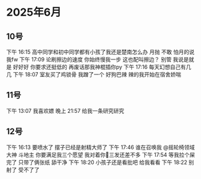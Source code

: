 # 2025年6月

<script setup lang="ts">
import { QTagColors } from 'fake-qq-ui';

</script>

## 10号

<q-window title="我的世界话题群">

<q-tip>下午 16:15</q-tip>
<q-text name="无奈的系统君" tag="LV59 白丝控" :tag-color="QTagColors.purple"
avatar="https://q2.qlogo.cn/headimg_dl?dst_uin=1592417016&spec=100">高中同学和初中同学都有小孩了我还是楚南怎么办
</q-text>
<q-text name="良樱" tag="LV100 花飞" :tag-color="QTagColors.purple"
avatar="https://q2.qlogo.cn/headimg_dl?dst_uin=488741813&spec=100">月抛</q-text>
<q-text name="无奈的系统君" tag="LV59 白丝控" :tag-color="QTagColors.purple"
avatar="https://q2.qlogo.cn/headimg_dl?dst_uin=1592417016&spec=100">不敢</q-text>
<q-text name="无奈的系统君" tag="LV59 白丝控" :tag-color="QTagColors.purple"
avatar="https://q2.qlogo.cn/headimg_dl?dst_uin=1592417016&spec=100">怕月的说我fw</q-text>
<q-tip>下午 17:09</q-tip>
<q-text name="风雪压我两三年，加在一起是五年" tag="LV100 神棍迅猛受" :tag-color="QTagColors.purple"
avatar="https://q2.qlogo.cn/headimg_dl?dst_uin=3306636756&spec=100">论刷擦边的速度</q-text>
<q-text name="风雪压我两三年，加在一起是五年" tag="LV100 神棍迅猛受" :tag-color="QTagColors.purple"
avatar="https://q2.qlogo.cn/headimg_dl?dst_uin=3306636756&spec=100">你始终慢我一步</q-text>
<q-text name="群摆子" tag="LV100 老变态男娘控" :tag-color="QTagColors.purple"
avatar="https://q2.qlogo.cn/headimg_dl?dst_uin=3030376163&spec=100">这也配叫擦边？</q-text>
<q-text name="风雪压我两三年，加在一起是五年" tag="LV100 神棍迅猛受" :tag-color="QTagColors.purple"
avatar="https://q2.qlogo.cn/headimg_dl?dst_uin=3306636756&spec=100">别管</q-text>
<q-text name="风雪压我两三年，加在一起是五年" tag="LV100 神棍迅猛受" :tag-color="QTagColors.purple"
avatar="https://q2.qlogo.cn/headimg_dl?dst_uin=3306636756&spec=100">我说是就是</q-text>
<q-text name="群摆子" tag="LV100 老变态男娘控" :tag-color="QTagColors.purple"
avatar="https://q2.qlogo.cn/headimg_dl?dst_uin=3030376163&spec=100">好好好</q-text>
<q-text name="群摆子" tag="LV100 老变态男娘控" :tag-color="QTagColors.purple"
avatar="https://q2.qlogo.cn/headimg_dl?dst_uin=3030376163&spec=100">你要求还挺低的</q-text>
<q-text name="风雪压我两三年，加在一起是五年" tag="LV100 神棍迅猛受" :tag-color="QTagColors.purple"
avatar="https://q2.qlogo.cn/headimg_dl?dst_uin=3306636756&spec=100">再废话那我神棍插你py</q-text>
<q-tip>下午 17:16</q-tip>
<q-text name="群摆子" tag="LV100 老变态男娘控" :tag-color="QTagColors.purple"
avatar="https://q2.qlogo.cn/headimg_dl?dst_uin=3030376163&spec=100">每天幻想自己有几几</q-text>
<q-tip>下午 18:07</q-tip>
<q-text name="学习不好被老师引导" tag="LV100 神棍迅猛受" :tag-color="QTagColors.purple"
avatar="https://q2.qlogo.cn/headimg_dl?dst_uin=3306636756&spec=100" >室友买了鸡锁骨</q-text>
<q-text name="学习不好被老师引导" tag="LV100 神棍迅猛受" :tag-color="QTagColors.purple"
avatar="https://q2.qlogo.cn/headimg_dl?dst_uin=3306636756&spec=100" >我蹭了一个</q-text>
<q-text name="学习不好被老师引导" tag="LV100 神棍迅猛受" :tag-color="QTagColors.purple"
avatar="https://q2.qlogo.cn/headimg_dl?dst_uin=3306636756&spec=100" >好狗巴辣</q-text>
<q-text name="学习不好被老师引导" tag="LV100 神棍迅猛受" :tag-color="QTagColors.purple"
avatar="https://q2.qlogo.cn/headimg_dl?dst_uin=3306636756&spec=100" >辣的我开始在宿舍娇喘</q-text>

</q-window>

## 11号

<q-window title="我的世界话题群">
    <q-tip>下午 13:07</q-tip>
    <q-text name="群摆子" tag="LV100 老变态男娘控" :tag-color="QTagColors.purple" avatar="https://q2.qlogo.cn/headimg_dl?dst_uin=3030376163&spec=100" >我喜欢嫖</q-text>
    <q-tip>晚上 21:57</q-tip>
    <q-image name="良樱" tag="LV100 花飞" :tag-color="QTagColors.blue"
    avatar="https://q2.qlogo.cn/headimg_dl?dst_uin=488741813&spec=100" src="/img/2025-6-12-1.jfif" ></q-image>
    <q-text name="正经人" tag="LV100 帅比大好人" :tag-color="QTagColors.orange"
    avatar="https://q2.qlogo.cn/headimg_dl?dst_uin=1767927045&spec=100" >给我一条研究研究</q-text>

</q-window>

## 12号

<q-window title="我的世界话题群">
    <q-tip>下午 16:13</q-tip>
    <q-text name="群摆子" tag="LV100 老变态男娘控" :tag-color="QTagColors.purple" avatar="https://q2.qlogo.cn/headimg_dl?dst_uin=3030376163&spec=100" >要喷水了</q-text>
    <q-text name="BAIDOUE" tag="LV100 抽象圣女(真" :tag-color="QTagColors.purple" avatar="https://q2.qlogo.cn/headimg_dl?dst_uin=2117563201&spec=100" >摆子已经是射精大师了</q-text>
    <q-tip>下午 17:46</q-tip>
    <q-text name="摇轮椅领域大神" tag="LV87 懒狗" :tag-color="QTagColors.purple" avatar="https://q2.qlogo.cn/headimg_dl?dst_uin=1847817026&spec=100" >谁在召唤我</q-text>
    <q-text name="勺子别回头我是碗" tag="LV100 群罪犯小南娘" :tag-color="QTagColors.purple" avatar="https://q2.qlogo.cn/headimg_dl?dst_uin=2860986565&spec=100" ><a at>@摇轮椅领域大神</a> 斗地主</q-text>
    <q-text name="摇轮椅领域大神" tag="LV87 懒狗" :tag-color="QTagColors.purple" avatar="https://q2.qlogo.cn/headimg_dl?dst_uin=1847817026&spec=100" >你要满足我三个愿望</q-text>
    <q-text name="勺子别回头我是碗" tag="LV100 群罪犯小南娘" :tag-color="QTagColors.purple" avatar="https://q2.qlogo.cn/headimg_dl?dst_uin=2860986565&spec=100" >我对着你🦌三发还差不多</q-text>
    <q-tip>下午 17:54</q-tip>
    <q-text name="BAIDOUE" tag="LV100 抽象圣女(真" :tag-color="QTagColors.purple" avatar="https://q2.qlogo.cn/headimg_dl?dst_uin=2117563201&spec=100" >等我拉个屎</q-text>
    <q-text name="BAIDOUE" tag="LV100 抽象圣女(真" :tag-color="QTagColors.purple" avatar="https://q2.qlogo.cn/headimg_dl?dst_uin=2117563201&spec=100" >完了</q-text>
    <q-text name="BAIDOUE" tag="LV100 抽象圣女(真" :tag-color="QTagColors.purple" avatar="https://q2.qlogo.cn/headimg_dl?dst_uin=2117563201&spec=100" >只带了俩张纸</q-text>
    <q-text name="在逃牛马不敢就业" tag="LV100 叛徒男娘控" :tag-color="QTagColors.purple" avatar="https://q2.qlogo.cn/headimg_dl?dst_uin=3136350697&spec=100">舔干净</q-text>
    <q-tip>下午 18:20</q-tip>
    <q-text name="良樱" tag="LV100 花飞" :tag-color="QTagColors.purple" avatar="https://q2.qlogo.cn/headimg_dl?dst_uin=488741813&spec=100">小孩子还是看批吧</q-text>
    <q-text name="群摆子" tag="LV100 老变态男娘控" :tag-color="QTagColors.purple" avatar="https://q2.qlogo.cn/headimg_dl?dst_uin=3030376163&spec=100" >给我看看</q-text>
    <q-tip>下午 18:22</q-tip>
    <q-text name="群摆子" tag="LV100 老变态男娘控" :tag-color="QTagColors.purple" avatar="https://q2.qlogo.cn/headimg_dl?dst_uin=3030376163&spec=100" >别射了</q-text>
    <q-text name="群摆子" tag="LV100 老变态男娘控" :tag-color="QTagColors.purple" avatar="https://q2.qlogo.cn/headimg_dl?dst_uin=3030376163&spec=100" >受不了了</q-text>




</q-window>


